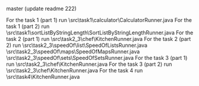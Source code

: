 
master (update readme 222)


For the task 1 (part 1) run \src\task1\calculator\CalculatorRunner.java
For the task 1 (part 2) run \src\task1\sortListByStringLength\SortListByStringLengthRunner.java
For the task 2 (part 1) run \src\task2_3\chef\KitchenRunner.java
For the task 2 (part 2) run \src\task2_3\speedOf\list\SpeedOfListsRunner.java
							\src\task2_3\speedOf\maps\SpeedOfMapsRunner.java
							\src\task2_3\speedOf\sets\SpeedOfSetsRunner.java
For the task 3 (part 1) run \src\task2_3\chef\KitchenRunner.java
For the task 3 (part 2) run \src\task2_3\chef\KitchenRunner.java
For the task 4 run \src\task4\KitchenRunner.java